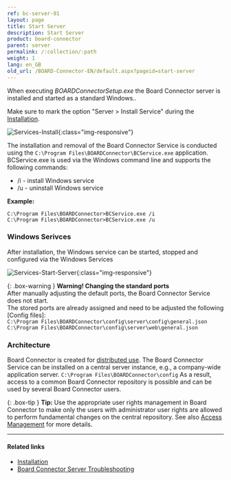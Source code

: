 ```yaml
---
ref: bc-server-01
layout: page
title: Start Server
description: Start Server
product: board-connector
parent: server
permalink: /:collection/:path
weight: 1
lang: en_GB
old_url: /BOARD-Connector-EN/default.aspx?pageid=start-server
---
```


When executing *BOARDConnectorSetup.exe* the Board Connector server is installed and started as a standard Windows..

Make sure to mark the option "Server > Install Service" during the [Installation](../introduction/installation-and-update).

![Services-Install](/img/content/xu/XU_Setup_3.png){:class="img-responsive"}

The installation and removal of  the Board Connector Service is conducted using the `C:\Program Files\BOARDConnector\BCService.exe` application.
BCService.exe is used via the Windows command line and supports the following commands:

- /i - install Windows service
- /u - uninstall Windows service

**Example:**
```
C:\Program Files\BOARDConnector>BCService.exe /i
C:\Program Files\BOARDConnector>BCService.exe /u
```

### Windows Serivces

After installation, the Windows service can be started, stopped and configured via the Windows Services

![Services-Start-Server](/img/content/board/BC_Setup_3.png){:class="img-responsive"}

{: .box-warning }
**Warning! Changing the standard ports**<br>
After manually adjusting the default ports, the Board Connector Service does not start.<br>
The stored ports are already assigned and need to be adjusted the following [Config files]:<br>
`C:\Program Files\BOARDConnector\config\server\config\general.json`<br>
`C:\Program Files\BOARDConnector\config\server\web\general.json`

### Architecture

Board Connector is created for [distributed use](../introduction#basic-functionality---architecture). The Board Connector Service can be installed on a central server instance, e.g., a company-wide application server.
`C:\Program Files\BOARDConnector\config` As a result, access to a common Board Connector repository is possible and can be used by several Board Connector users.

{: .box-tip }
**Tip:** Use the appropriate user rights management in Board Connector to make only the users with administrator user rights are allowed to perform fundamental changes on the central repository. See also [Access Management](../security/access-management) for more details.

*****
#### Related links
- [Installation](../introduction/installation-and-update)
- [Board Connector Server Troubleshooting](https://kb.theobald-software.com/board-connector/bc_windows_service_not_running)


